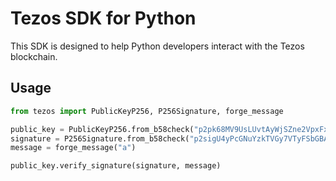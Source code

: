 # Tezos SDK for Python

This SDK is designed to help Python developers interact with the Tezos blockchain.

## Usage

```python
from tezos import PublicKeyP256, P256Signature, forge_message

public_key = PublicKeyP256.from_b58check("p2pk68MV9UsLUvtAyWjSZne2VpxFxhur9a8fUXUPY2RFkzixXDmnY5G")
signature = P256Signature.from_b58check("p2sigU4yPcGNuYzkTVGy7VTyFSbGBAnVWBQrnkfrUEgTSuuM7mSUoaggwUxCqE9gnnaatnahJosNpAUwKUVBbiWwZhkbgBXncD")
message = forge_message("a")

public_key.verify_signature(signature, message)
```
